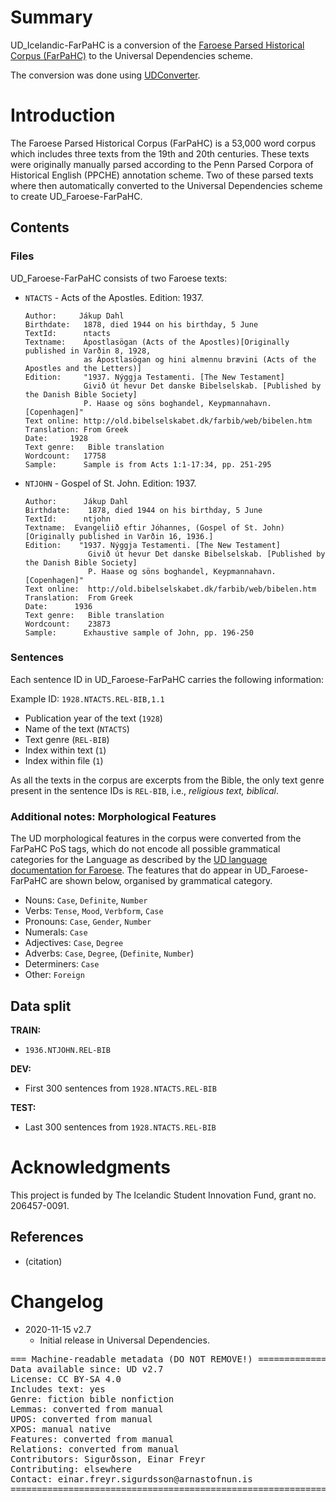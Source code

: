 # Summary

UD_Icelandic-FarPaHC is a conversion of the [Faroese Parsed Historical Corpus (FarPaHC)](https://github.com/einarfs/farpahc) to the Universal Dependencies scheme.

The conversion was done using [UDConverter](https://github.com/thorunna/UDConverter).

# Introduction

The Faroese Parsed Historical Corpus (FarPaHC) is a 53,000 word corpus which includes three texts from the 19th and 20th centuries. These texts were originally manually parsed according to the Penn Parsed Corpora of Historical English (PPCHE) annotation scheme. Two of these parsed texts where then automatically converted to the Universal Dependencies scheme to create UD_Faroese-FarPaHC.

## Contents

### Files

UD_Faroese-FarPaHC consists of two Faroese texts:

- `NTACTS` -  Acts of the Apostles. Edition: 1937.

      Author:	  Jákup Dahl
      Birthdate:   1878, died 1944 on his birthday, 5 June
      TextId:      ntacts
      Textname:    Ápostlasögan (Acts of the Apostles)[Originally published in Varðin 8, 1928, 
                   as Ápostlasögan og hini almennu brævini (Acts of the Apostles and the Letters)]
      Edition:     "1937. Nýggja Testamenti. [The New Testament]
                   Givið út hevur Det danske Bibelselskab. [Published by the Danish Bible Society]
                   P. Haase og söns boghandel, Keypmannahavn. [Copenhagen]"
      Text online: http://old.bibelselskabet.dk/farbib/web/bibelen.htm
      Translation: From Greek
      Date:		1928
      Text genre:   Bible translation
      Wordcount:   17758 
      Sample:      Sample is from Acts 1:1-17:34, pp. 251-295

- `NTJOHN` - Gospel of St. John. Edition: 1937.

	  Author:	   Jákup Dahl
	  Birthdate:	1878, died 1944 on his birthday, 5 June
	  TextId:	   ntjohn
	  Textname:	 Evangeliið eftir Jóhannes, (Gospel of St. John) [Originally published in Varðin 16, 1936.]
	  Edition:	  "1937. Nýggja Testamenti. [The New Testament] 
	                Givið út hevur Det danske Bibelselskab. [Published by the Danish Bible Society] 
	                P. Haase og söns boghandel, Keypmannahavn. [Copenhagen]"
	  Text online:  http://old.bibelselskabet.dk/farbib/web/bibelen.htm
	  Translation:  From Greek
	  Date:		 1936
	  Text genre:   Bible translation
	  Wordcount:	23873
	  Sample:	   Exhaustive sample of John, pp. 196-250
    
### Sentences

Each sentence ID in UD_Faroese-FarPaHC  carries the following information:

Example ID: `1928.NTACTS.REL-BIB,1.1`

- Publication year of the text (`1928`)
- Name of the text (`NTACTS`)
- Text genre (`REL-BIB`)
- Index within text (`1`)
- Index within file (`1`)

As all the texts in the corpus are excerpts from the Bible, the only text genre present in the sentence IDs is `REL-BIB`, i.e., _religious text, biblical_.

### Additional notes: Morphological Features

The UD morphological features in the corpus were converted from the FarPaHC PoS tags, which do not encode all possible grammatical categories for the Language as described by the [UD language documentation for Faroese](https://universaldependencies.org/is/index.html). The features that do appear in UD_Faroese-FarPaHC are shown below, organised by grammatical category.

- Nouns: `Case`, `Definite`, `Number`
- Verbs: `Tense`, `Mood`, `Verbform`, `Case`
- Pronouns: `Case`, `Gender`, `Number`
- Numerals: `Case`
- Adjectives: `Case`, `Degree`
- Adverbs: `Case`, `Degree`, (`Definite`, `Number`)
- Determiners: `Case`
- Other: `Foreign`

## Data split

**TRAIN:**
- `1936.NTJOHN.REL-BIB`

**DEV:**
- First 300 sentences from `1928.NTACTS.REL-BIB`

**TEST:**
- Last 300 sentences from `1928.NTACTS.REL-BIB`

# Acknowledgments

This project is funded by The Icelandic Student Innovation Fund, grant no. 206457-0091.

## References

* (citation)


# Changelog

* 2020-11-15 v2.7
  * Initial release in Universal Dependencies.


<pre>
=== Machine-readable metadata (DO NOT REMOVE!) ================================
Data available since: UD v2.7
License: CC BY-SA 4.0
Includes text: yes
Genre: fiction bible nonfiction
Lemmas: converted from manual
UPOS: converted from manual
XPOS: manual native
Features: converted from manual
Relations: converted from manual
Contributors: Sigurðsson, Einar Freyr
Contributing: elsewhere
Contact: einar.freyr.sigurdsson@arnastofnun.is
===============================================================================
</pre>
